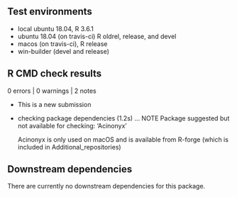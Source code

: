 ## Test environments
* local ubuntu 18.04, R 3.6.1
* ubuntu 18.04 (on travis-ci) R oldrel, release, and devel
* macos (on travis-ci), R release
* win-builder (devel and release)

## R CMD check results

0 errors | 0 warnings | 2 notes

* This is a new submission

* checking package dependencies (1.2s) ... NOTE
  Package suggested but not available for checking: ‘Acinonyx’

  Acinonyx is only used on macOS and is available from R-forge (which is included in Additional_repositories)

## Downstream dependencies

There are currently no downstream dependencies for this package.